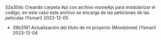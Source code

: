 52a30dc Creando carpeta Api con archivo movieApi para modularizar el codigo, en este caso este archivo se encarga de las peticiones de las peliculas (Ysmari) 2023-12-05
* 39b3161 Actualizacion del titulo de mi proyecto (Moviezone) (Ysmari) 2023-12-04
